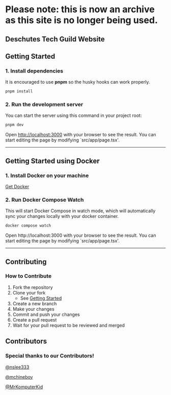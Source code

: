# Please note: this is now an archive as this site is no longer being used.

## Deschutes Tech Guild Website

## Getting Started

### 1. Install dependencies

It is encouraged to use **pnpm** so the husky hooks can work properly.

```bash
pnpm install
```

### 2. Run the development server

You can start the server using this command in your project root:

```bash
pnpm dev
```

Open [http://localhost:3000](http://localhost:3000) with your browser to see the result. You can start editing the page by modifying `src/app/page.tsx'.

---

## Getting Started using Docker

### 1. Install Docker on your machine

[Get Docker](https://docs.docker.com/get-docker/)

### 2. Run Docker Compose Watch

This will start Docker Compose in watch mode, which will automatically sync your changes locally with your docker container.

```bash
docker compose watch
```

Open http://localhost:3000 with your browser to see the result. You can start editing the page by modifying `src/app/page.tsx'.

---

## Contributing

### How to Contribute

1. Fork the repository
2. Clone your fork
   - See [Getting Started](https://github.com/bend-devops/benddevops?tab=readme-ov-file#getting-started)
3. Create a new branch
4. Make your changes
5. Commit and push your changes
6. Create a pull request
7. Wait for your pull request to be reviewed and merged

## Contributors

### Special thanks to our Contributors!

[@nslee333](https://github.com/nslee333)

[@mchineboy](https://github.com/mchineboy)

[@MrKomputerKid](https://github.com/MrKomputerKid)

